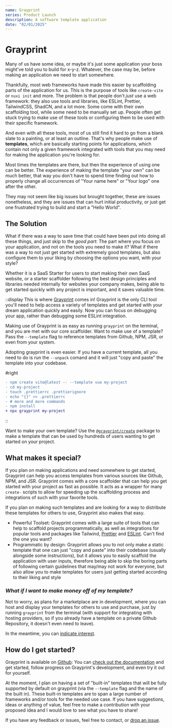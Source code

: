 ```yaml
---
name: Grayprint
series: Product Launch
description: A software template application
date: "02/01/2025"
---
```


# Grayprint

Many of us have some idea, or maybe it's just some application your boss might've told you to build for x-y-z. Whatever, the case may be, before making an application we need to start somewhere.

Thankfully, most web frameworks have made this easier by scaffolding parts of the application for us. This is the purpose of tools like `create-vite` or `nuxi init` and more. The problem is that people don't _just_ use a web framework: they also use tools and libraries, like ESLint, Prettier, TailwindCSS, ShadCN, and a lot more. Some come with their own scaffolding tool, while some need to be manually set up. People often get stuck trying to make use of these tools or configuring them to be used with their specific framework.

And even with all these tools, most of us still find it hard to go from a blank slate to a painting, or at least an outline. That's why people make use of **templates**, which are basically starting points for applications, which contain not only a given framework integrated with tools that you may need for making the application you're looking for.

Most times the templates are there, but then the experience of using one can be better. The experience of making the template "your own" can be much better, that way you don't have to spend time finding out how to properly change all occurrences of "Your name here" or "Your logo" one after the other.

They may not seem like big issues but brought together, these are issues nonetheless, and they are issues that can hurt initial productivity, or just get one frustrated trying to build and start a "Hello World".

## The Solution
What if there was a way to save time that could have been put into doing all these things, and just skip to the _good part_: The part where you focus on your application, and not on the tools you need to make it?
What if there was a way to not just get started with extremely good templates, but also configure them to your liking by choosing the options you want, with your style?

Whether it is a SaaS Starter for users to start making their own SaaS website, or a starter scaffolder following the best design principles and libraries needed internally for websites your company makes, being able to get started quickly with any project is important, and it saves valuable time.

::display
This is where [Grayprint](/projects/grayprint) comes in! Grayprint is the only CLI tool you'll need to help access a variety of templates and get started with your dream application quickly and easily. Now you can focus on debugging your app, rather than debugging some ESLint integration.

Making use of Grayprint is as easy as running `grayprint` on the terminal, and you are met with our core scaffolder. Want to make use of a template? Pass the `--template` flag to reference templates from Github, NPM, JSR, or even from your system. 

Adopting grayprint is even easier. If you have a current template, all you need to do is run the `--unpack` comand and it will just "copy and paste" the template into your codebase.

#right
```diff
- npm create vite@latest -- --template vue my-project
- cd my-project
- touch .prettierrc .prettierignore
- echo "{}" >> .prettierrc
- # more and more commands
- npm install
+ npx grayprint my-project
```

::

Want to make your own template? Use the [`@grayprint/create`](https://jsr.io/@grayprint/create) package to make a template that can be used by hundreds of users wanting to get started on your project.

## What makes it special?
If you plan on making applications and need somewhere to get started, Grayprint can help you access templates from various sources like Github, NPM, and JSR. Grayprint comes with a core scaffolder that can help you get started with your project as fast as possible. It acts as a wrapper for many `create-` scripts to allow for speeding up the scaffolding process and integrations of such with your favorite tools.

If you plan on making such templates and are looking for a way to distribute these templates for others to use, Grayprint also makes that easy.
- Powerful Toolset: Grayprint comes with a large suite of tools that can help to scaffold projects programmatically, as well as integrations for popular tools and packages like Tailwind, [Prettier](https://prettier.io) and [ESLint](https://eslint.org/). Can't find the one you want? 
- Programmatic by design: Grayprint allows you to not only make a static template that one can just "copy and paste" into their codebase (usually alongside some instructions), but it allows you to easily scaffold the application with user inputs, therefore being able to skip the boring parts of following certain guidelines that may/may not work for everyone, but also allow you to make templates for users just getting started according to their liking and style

### _What if I want to make money off of my template?_ 
Not to worry, as plans for a marketplace are in development, where you can host and display your templates for others to use and purchase, just by running `grayprint` from the terminal (with support for integrating with hosting providers, so if you already have a template on a private Github Repository, it doesn't even need to leave). 

In the meantime, you can [indicate interest](/forms?title=Grayprint%20Marketplace&url=https://docs.google.com/forms/d/e/1FAIpQLScYvKoipuonyFqOh_F06kbuYoOQKbPm9498iaQUTuevbNKfrg/viewform?embedded=true).

## How do I get started?
Grayprint is available on [Github](https://github.com/nikeokoronkwo/grayprint): You can [check out the documentation](https://github.com/nikeokoronkwo/grayprint/docs) and get started, follow progress on Grayprint's development, and even try it out for yourself. 

At the moment, I plan on having a set of "built-in" templates that will be fully supported by default on grayprint (via the `--template` flag and the name of the built in). These built-in templates are to span a large number of frameworks and/or tools for the needed use case. If you have suggestions, ideas or anything of value, feel free to make a contribution with your proposed idea and I would love to see what you have to share!

If you have any feedback or issues, feel free to contact, or [drop an issue](https://github.com/nikeokoronkwo/grayprint/issues).